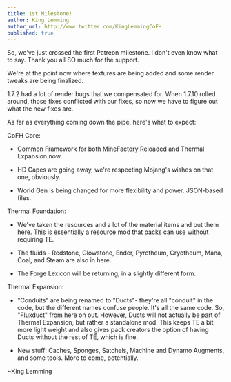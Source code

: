 ```yaml
---
title: 1st Milestone!
author: King Lemming
author_url: http://www.twitter.com/KingLemmingCoFH
published: true
---
```


So, we've just crossed the first Patreon milestone. I don't even know what to
say. Thank you all SO much for the support.

We're at the point now where textures are being added and some render tweaks are
being finalized.

1.7.2 had a lot of render bugs that we compensated for. When 1.7.10 rolled
around, those fixes conflicted with our fixes, so now we have to figure out what
the new fixes are.

As far as everything coming down the pipe, here's what to expect:

CoFH Core:

- Common Framework for both MineFactory Reloaded and Thermal Expansion now.

- HD Capes are going away, we're respecting Mojang's wishes on that one,
  obviously.

- World Gen is being changed for more flexibility and power. JSON-based files.

Thermal Foundation:

- We've taken the resources and a lot of the material items and put them here.
  This is essentially a resource mod that packs can use without requiring TE.

- The fluids - Redstone, Glowstone, Ender, Pyrotheum, Cryotheum, Mana, Coal, and
  Steam are also in here.

- The Forge Lexicon will be returning, in a slightly different form.

Thermal Expansion:

- "Conduits" are being renamed to "Ducts"- they're all "conduit" in the code,
  but the different names confuse people. It's all the same code. So, "Fluxduct"
  from here on out. However, Ducts will not actually be part of Thermal
  Expansion, but rather a standalone mod. This keeps TE a bit more light weight
  and also gives pack creators the option of having Ducts without the rest of
  TE, which is fine.

- New stuff: Caches, Sponges, Satchels, Machine and Dynamo Augments, and some
  tools. More to come, potentially.

~King Lemming
